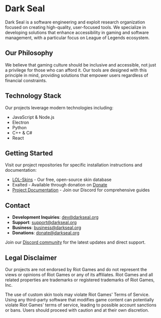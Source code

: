 # Dark Seal

Dark Seal is a software engineering and exploit research organization focused on creating high-quality, user-focused tools. We specialize in developing solutions that enhance accessibility in gaming and software management, with a particular focus on League of Legends ecosystem.

## Our Philosophy

We believe that gaming culture should be inclusive and accessible, not just a privilege for those who can afford it. Our tools are designed with this principle in mind, providing solutions that empower users regardless of financial constraints.

## Technology Stack

Our projects leverage modern technologies including:

- JavaScript & Node.js
- Electron
- Python
- C++ & C#
- React

## Getting Started

Visit our project repositories for specific installation instructions and documentation:

- [LOL-Skins](https://github.com/darkseal-org/lol-skins) - Our free, open-source skin database
- Exalted - Available through donation on [Donate](https://github.com/darkseal-org/donate)
- [Project Documentation](https://discord.gg/ritoskin) - Join our Discord for comprehensive guides

## Contact

- **Development Inquiries**: dev@darkseal.org
- **Support**: support@darkseal.org
- **Business**: business@darkseal.org
- **Donations**: donate@darkseal.org

Join our [Discord community](https://discord.gg/ritoskin) for the latest updates and direct support.

## Legal Disclaimer

Our projects are not endorsed by Riot Games and do not represent the views or opinions of Riot Games or any of its affiliates. Riot Games and all related properties are trademarks or registered trademarks of Riot Games, Inc.

The use of custom skin tools may violate Riot Games' Terms of Service. Using any third-party software that modifies game content can potentially violate Riot Games' terms of service, leading to possible account sanctions or bans.
Users should proceed with caution and at their own discretion.
